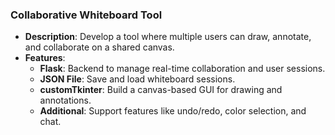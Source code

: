 ### **Collaborative Whiteboard Tool**

- **Description**: Develop a tool where multiple users can draw, annotate, and collaborate on a shared canvas.
- **Features**:
    - **Flask**: Backend to manage real-time collaboration and user sessions.
    - **JSON File**: Save and load whiteboard sessions.
    - **customTkinter**: Build a canvas-based GUI for drawing and annotations.
    - **Additional**: Support features like undo/redo, color selection, and chat.